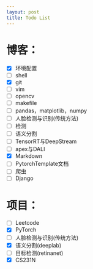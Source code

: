 ```yaml
---
layout: post
title: Todo List
---
```

# 博客：
- [x] 环境配置
- [ ] shell
- [x] git
- [ ] vim
- [ ] opencv
- [ ] makefile
- [ ] pandas，matplotlib，numpy
- [ ] 人脸检测与识别(传统方法)
- [ ] 检测
- [ ] 语义分割
- [ ] TensorRT与DeepStream
- [ ] apex与DALI
- [x] Markdown
- [ ] PytorchTemplate文档
- [ ] 爬虫
- [ ] Django

# 项目：
- [ ] Leetcode
- [x] PyTorch
- [ ] 人脸检测与识别(传统方法)
- [x] 语义分割(deeplab)
- [ ] 目标检测(retinanet)
- [x] CS231N